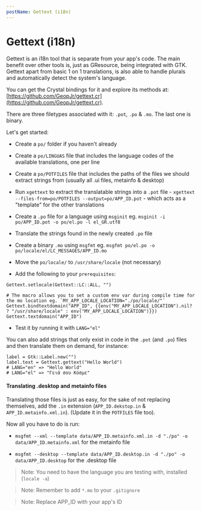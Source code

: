 ```yaml
---
postName: Gettext (i18n)
---
```


# Gettext (i18n)

Gettext is an i18n tool that is separate from your app's code. The main benefit over other tools is, just as GResource, being integrated with GTK. Gettext apart from basic 1 on 1 translations, is also able to handle plurals and automatically detect the system's language.

You can get the Crystal bindings for it and explore its methods at: [https://github.com/GeopJr/gettext.cr](https://github.com/GeopJr/gettext.cr).

There are three filetypes associated with it: `.pot`, `.po` & `.mo`. The last one is binary.

Let's get started:

- Create a `po/` folder if you haven't already

- Create a `po/LINGUAS` file that includes the language codes of the available translations, one per line

- Create a `po/POTFILES` file that includes the paths of the files we should extract strings from (usually all .ui files, metainfo & desktop)

- Run `xgettext` to extract the translatable strings into a `.pot` file - `xgettext --files-from=po/POTFILES --output=po/APP_ID.pot` - which acts as a "template" for the other translations

- Create a `.po` file for a language using `msginit` eg. `msginit -i po/APP_ID.pot -o po/el.po -l el_GR.utf8`

- Translate the strings found in the newly created `.po` file

- Create a binary `.mo` using `msgfmt` eg. `msgfmt po/el.po -o po/locale/el/LC_MESSAGES/APP_ID.mo`

- Move the `po/locale/` to `/usr/share/locale` (not necessary)

- Add the following to your `prerequisites`:

```crystal
Gettext.setlocale(Gettext::LC::ALL, "")

# The macro allows you to set a custom env var during compile time for the mo location eg. `MY_APP_LOCALE_LOCATION="./po/locale/"`
Gettext.bindtextdomain("APP_ID", {{env("MY_APP_LOCALE_LOCATION").nil? ? "/usr/share/locale" : env("MY_APP_LOCALE_LOCATION")}})
Gettext.textdomain("APP_ID")
```

- Test it by running it with `LANG="el"`

You can also add strings that only exist in code in the `.pot` (and `.po`) files and then translate them on demand, for instance:

```crystal
label = Gtk::Label.new("")
label.text = Gettext.gettext("Hello World")
# LANG="en" => "Hello World"
# LANG="el" => "Γειά σου Κόσμε"
```

#### Translating .desktop and metainfo files

Translating those files is just as easy, for the sake of not replacing themselves, add the `.in` extension (`APP_ID.dekstop.in` & `APP_ID.metainfo.xml.in`). (Update it in the `POTFILES` file too).

Now all you have to do is run:

- `msgfmt --xml --template data/APP_ID.metainfo.xml.in -d "./po" -o data/APP_ID.metainfo.xml` for the metainfo file

- `msgfmt --desktop --template data/APP_ID.desktop.in -d "./po" -o data/APP_ID.desktop` for the .desktop file

> Note: You need to have the language you are testing with, installed (`locale -a`)

> Note: Remember to add `*.mo` to your `.gitignore`

> Note: Replace APP_ID with your app's ID
